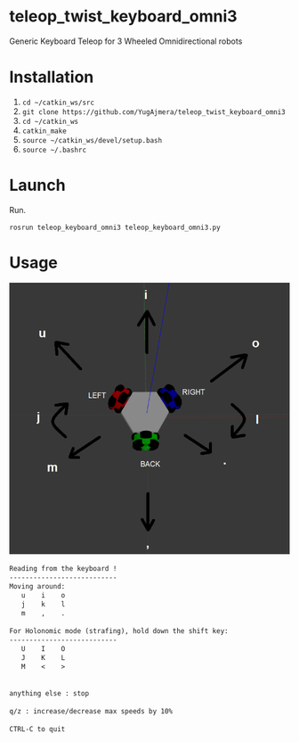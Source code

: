 # teleop_twist_keyboard_omni3
Generic Keyboard Teleop for 3 Wheeled Omnidirectional robots

# Installation
1. `cd ~/catkin_ws/src`
2. `git clone https://github.com/YugAjmera/teleop_twist_keyboard_omni3`
3. `cd ~/catkin_ws`
4. `catkin_make`
5. `source ~/catkin_ws/devel/setup.bash`
6. `source ~/.bashrc`

# Launch
Run.
```
rosrun teleop_keyboard_omni3 teleop_keyboard_omni3.py 
```

# Usage
![](instr.png)

```
Reading from the keyboard !
---------------------------
Moving around:
   u    i    o
   j    k    l
   m    ,    .

For Holonomic mode (strafing), hold down the shift key:
---------------------------
   U    I    O
   J    K    L
   M    <    >


anything else : stop

q/z : increase/decrease max speeds by 10%

CTRL-C to quit
```

